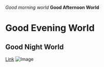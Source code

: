 *Good morning world*
**Good Afternoon World**
# Good Evening World
## Good Night World
[Link](https://www.youtube.com/)
![Image](https://media.nature.com/lw800/magazine-assets/d41586-019-00938-9/d41586-019-00938-9_16560868.jpg)
